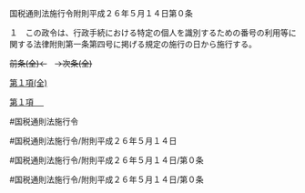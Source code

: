 国税通則法施行令附則平成２６年５月１４日第０条

１　この政令は、行政手続における特定の個人を識別するための番号の利用等に関する法律附則第一条第四号に掲げる規定の施行の日から施行する。

~~前条(全)←~~　~~→次条(全)~~

[第１項(全)](国税通則法施行＿令附則平成２６年５月１４日第０条第１項_.md)  

[第１項 　 ](国税通則法施行＿令附則平成２６年５月１４日第０条第１項.md)  

#国税通則法施行令

#国税通則法施行令/附則平成２６年５月１４日

#国税通則法施行令/附則平成２６年５月１４日/第０条

#国税通則法施行令/附則平成２６年５月１４日/第０条


